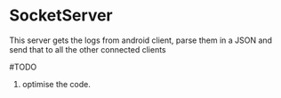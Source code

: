 # SocketServer
This server gets the logs from android client, parse them in a JSON and send that to all the other connected clients

#TODO
1. optimise the code.
